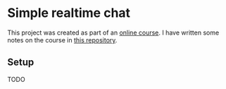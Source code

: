 # Simple realtime chat

This project was created as part of an
<a href="https://www.udemy.com/realtime-apps-with-reactjs-golang-rethinkdb">online course</a>. I have written some notes on the course in
<a href="https://github.com/mpillar/learning/engineering/courses/developing-realtime-web-applications.md">this repository</a>.

## Setup

TODO
